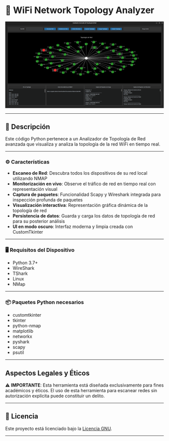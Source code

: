 # 📡 WiFi Network Topology Analyzer

![Imagen 1](Imagenes/1.png)


---


## 🧾 Descripción

Este código Python pertenece a un Analizador de Topología de Red avanzada que visualiza y analiza la topología de la red WiFi en tiempo real. 


---


### ⚙️ Características

- **Escaneo de Red**: Descubra todos los dispositivos de su red local utilizando NMAP  
- **Monitorización en vivo**: Observe el tráfico de red en tiempo real con representación visual  
- **Captura de paquetes**: Funcionalidad Scapy y Wireshark integrada para inspección profunda de paquetes  
- **Visualización interactiva**: Representación gráfica dinámica de la topología de red  
- **Persistencia de datos**: Guarda y carga los datos de topología de red para su posterior análisis  
- **UI en modo oscuro**: Interfaz moderna y limpia creada con CustomTkinter  


---


### 🖥️ Requisitos del Dispositivo

- Python 3.7+  
- WireShark  
- TShark  
- Linux  
- NMap  


---


### 📦 Paquetes Python necesarios

- customtkinter  
- tkinter  
- python-nmap  
- matplotlib  
- networkx  
- pyshark  
- scapy  
- psutil  


---


## Aspectos Legales y Éticos

⚠️ **IMPORTANTE**: Esta herramienta está diseñada exclusivamente para fines académicos y éticos. El uso de esta herramienta para escanear redes sin autorización explícita puede constituir un delito. 


---


## 📝 Licencia

Este proyecto está licenciado bajo la [Licencia GNU](LICENSE).


---

